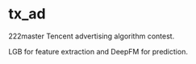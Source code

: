# tx_ad
222master Tencent advertising algorithm contest.

LGB for feature extraction and DeepFM for prediction.
